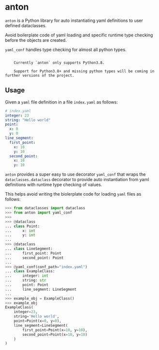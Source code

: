 # anton

`anton` is a Python library for auto instantiating yaml definitions to user defined dataclasses.

Avoid boilerplate code of yaml loading and specific runtime type checking before the objects are created.

`yaml_conf` handles type checking for almost all python types.

```{note}

    Currently `anton` only supports Python3.8.

    Support for Python3.8+ and missing python types will be coming in further versions of the project.
```

## Usage

Given a `yaml` file definition in a file `index.yaml` as follows:

```yaml
# index.yaml
integer: 23
string: "Hello world"
point:
  x: 0
  y: 0
line_segment:
  first_point:
    x: 10
    y: 10
  second_point:
    x: 10
    y: 10
```

`anton` provides a super easy to use decorator `yaml_conf` that wraps the `dataclasses.dataclass` decorator to provide auto instantiation from yaml definitions with runtime type checking of values.

This helps avoid writing the biolerplate code for loading `yaml` files as follows:

```py
>>> from dataclasses import dataclass
>>> from anton import yaml_conf
>>>
>>> @dataclass
... class Point:
...     x: int
...     y: int
...
>>> @dataclass
... class LineSegment:
...     first_point: Point
...     second_point: Point
...
>>> @yaml_conf(conf_path="index.yaml")
... class ExampleClass:
...     integer: int
...     string: str
...     point: Point
...     line_segment: LineSegment
...
>>> example_obj = ExampleClass()
>>> example_obj
ExampleClass(
    integer=23,
    string='Hello world',
    point=Point(x=0, y=0),
    line_segment=LineSegment(
        first_point=Point(x=10, y=10),
        second_point=Point(x=10, y=10)
    )
)
```
